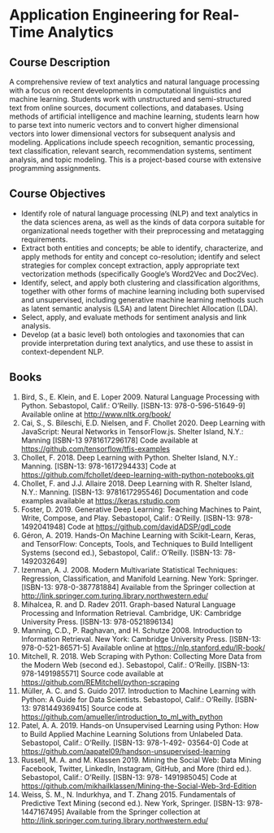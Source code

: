 Application Engineering for Real-Time Analytics
================

## Course Description

A comprehensive review of text analytics and natural language processing
with a focus on recent developments in computational linguistics and
machine learning. Students work with unstructured and semi-structured
text from online sources, document collections, and databases. Using
methods of artificial intelligence and machine learning, students learn
how to parse text into numeric vectors and to convert higher dimensional
vectors into lower dimensional vectors for subsequent analysis and
modeling. Applications include speech recognition, semantic processing,
text classification, relevant search, recommendation systems, sentiment
analysis, and topic modeling. This is a project-based course with
extensive programming assignments.

## Course Objectives

  - Identify role of natural language processing (NLP) and text
    analytics in the data sciences arena, as well as the kinds of data
    corpora suitable for organizational needs together with their
    preprocessing and metatagging requirements.  
  - Extract both entities and concepts; be able to identify,
    characterize, and apply methods for entity and concept
    co-resolution; identify and select strategies for complex concept
    extraction, apply appropriate text vectorization methods
    (specifically Google’s Word2Vec and Doc2Vec).  
  - Identify, select, and apply both clustering and classification
    algorithms, together with other forms of machine learning including
    both supervised and unsupervised, including generative machine
    learning methods such as latent semantic analysis (LSA) and latent
    Direchlet Allocation (LDA).  
  - Select, apply, and evaluate methods for sentiment analysis and link
    analysis.  
  - Develop (at a basic level) both ontologies and taxonomies that can
    provide interpretation during text analytics, and use these to
    assist in context-dependent NLP.

## Books

1.  Bird, S., E. Klein, and E. Loper 2009. Natural Language Processing
    with Python. Sebastopol, Calif.: O’Reilly. \[ISBN-13:
    978-0-596-51649-9\] Available online at <http://www.nltk.org/book/>
2.  Cai, S., S. Bileschi, E.D. Nielsen, and F. Chollet 2020. Deep
    Learning with JavaScript: Neural Networks in TensorFlow.js. Shelter
    Island, N.Y.: Manning \[ISBN-13 9781617296178\] Code available at
    <https://github.com/tensorflow/tfjs-examples>  
3.  Chollet, F. 2018. Deep Learning with Python. Shelter Island, N.Y.:
    Manning. \[ISBN-13: 978-1617294433\] Code at
    <https://github.com/fchollet/deep-learning-with-python-notebooks.git>  
4.  Chollet, F. and J.J. Allaire 2018. Deep Learning with R. Shelter
    Island, N.Y.: Manning. \[ISBN-13: 9781617295546\] Documentation and
    code examples available at <https://keras.rstudio.com>  
5.  Foster, D. 2019. Generative Deep Learning: Teaching Machines to
    Paint, Write, Compose, and Play. Sebastopol, Calif.: O’Reilly.
    \[ISBN-13: 978-1492041948\] Code at
    <https://github.com/davidADSP/gdl_code>  
6.  Géron, A. 2019. Hands-On Machine Learning with Scikit-Learn, Keras,
    and TensorFlow: Concepts, Tools, and Techniques to Build Intelligent
    Systems (second ed.), Sebastopol, Calif.: O’Reilly. \[ISBN-13:
    78-1492032649\]  
7.  Izenman, A. J. 2008. Modern Multivariate Statistical Techniques:
    Regression, Classification, and Manifold Learning. New York:
    Springer. \[ISBN-13: 978-0-387781884\] Available from the Springer
    collection at
    <http://link.springer.com.turing.library.northwestern.edu/>  
8.  Mihalcea, R. and D. Radev 2011. Graph-based Natural Language
    Processing and Information Retrieval. Cambridge, UK: Cambridge
    University Press. \[ISBN-13: 978-0521896134\]  
9.  Manning, C.D., P. Raghavan, and H. Schutze 2008. Introduction to
    Information Retrieval. New York: Cambridge University Press.
    \[ISBN-13: 978-0-521-86571-5\] Available online at
    <https://nlp.stanford.edu/IR-book/>  
10. Mitchell, R. 2018. Web Scraping with Python: Collecting More Data
    from the Modern Web (second ed.). Sebastopol, Calif.: O’Reilly.
    \[ISBN-13: 978-1491985571\] Source code available at
    <https://github.com/REMitchell/python-scraping>  
11. Müller, A. C. and S. Guido 2017. Introduction to Machine Learning
    with Python: A Guide for Data Scientists. Sebastopol, Calif.:
    O’Reilly. \[ISBN-13: 9781449369415\] Source code at
    <https://github.com/amueller/introduction_to_ml_with_python>  
12. Patel, A. A. 2019. Hands-on Unsupervised Learning using Python: How
    to Build Applied Machine Learning Solutions from Unlabeled Data.
    Sebastopol, Calif.: O’Reilly. \[ISBN-13: 978-1-492- 03564-0\] Code
    at <https://github.com/aapatel09/handson-unsupervised-learning>  
13. Russell, M. A. and M. Klassen 2019. Mining the Social Web: Data
    Mining Facebook, Twitter, LinkedIn, Instagram, GitHub, and More
    (third ed.). Sebastopol, Calif.: O’Reilly. \[ISBN-13: 978-
    1491985045\] Code at
    <https://github.com/mikhailklassen/Mining-the-Social-Web-3rd-Edition>  
14. Weiss, S. M., N. Indurkhya, and T. Zhang 2015. Fundamentals of
    Predictive Text Mining (second ed.). New York, Springer. \[ISBN-13:
    978-1447167495\] Available from the Springer collection at
    <http://link.springer.com.turing.library.northwestern.edu/>
